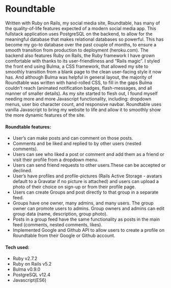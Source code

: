 <h1>Roundtable</h1>

<p>Written with Ruby on Rails, my social media site, Roundtable, has many of the quality-of-life features expected of a modern social media app. This fullstack application uses PostgreSQL on the backend, to allow for the meaningful database that makes relational databases so powerful. This has become my go-to database over the past couple of months, to ensure a smooth transition from production to deployment (heroku.com). The backend also features Ruby on Rails, the Ruby framework I have grown comfortable with thanks to its user-friendliness and “Rails magic”. I styled the front end using Bulma, a CSS framework, that allowed my site to smoothly transition from a blank page to the clean user-facing style it now has. And although Bulma was helpful in general layout, the majority of Roundtable was written with hand-rolled CSS, to fill in the gaps Bulma couldn't reach (animated notification badges, flash-messages, and all manner of smaller details). As my site started to flesh out, I found myself needing more and more Javascript functionality, including: dropdown menus, user bio character count, and responsive navbar. Roundtable uses vanilla Javascript to bring my website to life and allow it to smoothly show the more dynamic features of the site.</p>

<h4>Roundtable features:</h4>
<ul>
  <li>User’s can make posts and can comment on those posts.</li>
  <li>Comments and be liked and replied to by other users (nested comments).</li>
  <li>Users can see who liked a post or comment and add them as a friend or visit their profile from a dropdown menu.</li>
  <li>Users can send friend requests to other users.These can be accepted or declined.</li>
  <li>User’s have profiles and profile-pictures (Rails Active Storage - avatars default to a Gravatar if no picture is attached) and users can upload a photo of their choice on  sign-up or from their profile page.</li>
  <li>Users can create Groups and post directly to that group in a separate feed.</li>
  <li>Groups have one owner, many admins, and many users. The group owner can promote users to admins. Group owners and admins can edit group data (name, description, group photo).</li>
  <li>Posts in a group feed have the same functionality as posts in the main feed (comments, nested comments, likes).</li>
  <li>Implemented Google and Github API to allow users to create a profile on Roundtable from their Google or Github account.</li>
</ul>


<h4>Tech used:</h4>
<ul>
  <li>Ruby v2.7.2</li>
  <li>Ruby on Rails v5.2</li>
  <li>Bulma v0.9.0</li>
  <li>PostgreSQL v12.4</li>
  <li>Javascript(ES6)</li>
</ul>
